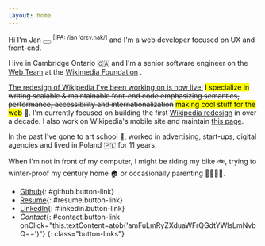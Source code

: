 ```yaml
---
layout: home
---
```


<span class="small-cap">Hi</span> I'm Jan <button aria-label="pronunciation" id="pronounce-button"><span id="pronounce-indicator" class="play"></span></button> <sup>[IPA: /jan ˈdrɛv.ɲak/]</sup> and
I'm a web developer focused on UX and front-end.
<audio id="pronounce-audio" src="./assets/audio/jan_drewniak.m4a"></audio>

I live in Cambridge Ontario 🇨🇦 and I'm a senior software engineer on the [Web Team](https://www.mediawiki.org/wiki/Reading/Web) at the [Wikimedia Foundation](https://wikimediafoundation.org/) <i class="wikipedia-icon"></i>.

<span class="starburst">[The redesign of Wikipedia I've been working on is now live!](https://wikimediafoundation.org/news/2023/01/18/wikipedia-gets-a-fresh-new-look-first-desktop-update-in-a-decade-puts-usability-at-the-forefront//)</span>
<mark>I specialize in</mark> ~~writing scalable & maintainable font-end code emphasizing semantics, performance, accessibility and internationalization~~ <mark>making cool stuff for the web</mark> 👾.
I'm currently focused on building the first [Wikipedia redesign](https://www.mediawiki.org/wiki/Reading/Web/Desktop_Improvements) in over a decade. I also work on Wikipedia's mobile site and maintain [this page](https://www.wikipedia.org).



In the past I've gone to art school 🎨, worked in advertising, start-ups, digital agencies and lived in Poland 🇵🇱 for 11 years.

When I'm not in front of my computer, I might be riding my bike 🚲, trying to winter-proof my century home 🏠 or occasionally parenting 👨‍👩‍👧‍👧.


* [Github](https://github.com/jandre3000){: #github.button-link}
* [Resume](./resume){: #resume.button-link}
* [LinkedIn](https://www.linkedin.com/in/jandrewniak){: #linkedin.button-link}
* *Contact*{: #contact.button-link onClick="this.textContent=atob('amFuLmRyZXduaWFrQGdtYWlsLmNvbQ==')"}
{: class="button-links"}

<div class="portrait"></div>
